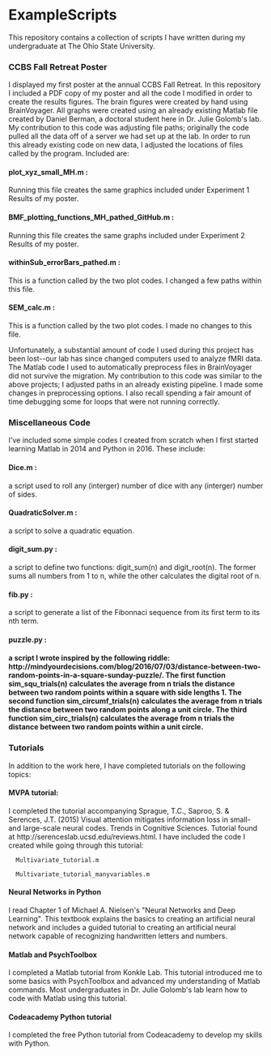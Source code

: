 # ExampleScripts
This repository contains a collection of scripts I have written during my undergraduate at The Ohio State University.

<h3> CCBS Fall Retreat Poster </h3>
I displayed my first poster at the annual CCBS Fall Retreat. In this repository I included a PDF copy of my poster and all the code I modified in order to create the results figures. The brain figures were created by hand using BrainVoyager. All graphs were created using an already existing Matlab file created by Daniel Berman, a doctoral student here in Dr. Julie Golomb's lab. My contribution to this code was adjusting file paths; originally the code pulled all the data off of a server we had set up at the lab. In order to run this already existing code on new data, I adjusted the locations of files called by the program. Included are:

   <h4>plot_xyz_small_MH.m : </h4>
   Running this file creates the same graphics included under Experiment 1 Results of my poster. 

   <h4>BMF_plotting_functions_MH_pathed_GitHub.m : </h4>
   Running this file creates the same graphs included under Experiment 2 Results of my poster. 

   <h4>withinSub_errorBars_pathed.m : </h4>
   This is a function called by the two plot codes. I changed a few paths within this file. 

   <h4>SEM_calc.m : </h4>
   This is a function called by the two plot codes. I made no changes to this file. 

Unfortunately, a substantial amount of code I used during this project has been lost--our lab has since changed computers used to analyze fMRI data. The Matlab code I used to automatically preprocess files in BrainVoyager did not survive the migration. My contribution to this code was similar to the above projects; I adjusted paths in an already existing pipeline. I made some changes in preprocessing options. I also recall spending a fair amount of time debugging some for loops that were not running correctly. 

<h3>Miscellaneous Code</h3> 
I've included some simple codes I created from scratch when I first started learning Matlab in 2014 and Python in 2016. These include: 

   <h4>Dice.m : </h4>
   a script used to roll any (interger) number of dice with any (interger) number of sides. 

   <h4>QuadraticSolver.m : </h4>
   a script to solve a quadratic equation. 

   <h4>digit_sum.py : </h4>
   a script to define two functions: digit_sum(n) and digit_root(n). The former sums all numbers from 1 to n, while the other calculates the digital root of n. 

   <h4>fib.py : </h4>
   a script to generate a list of the Fibonnaci sequence from its first term to its nth term. 

   <h4>puzzle.py : <h4>
   a script I wrote inspired by the following riddle: http://mindyourdecisions.com/blog/2016/07/03/distance-between-two-random-points-in-a-square-sunday-puzzle/. The first function sim_squ_trials(n) calculates the average from n trials the distance between two random points within a square with side lengths 1. The second function sim_circumf_trials(n) calculates the average from n trials the distance between two random points along a unit circle. The third function sim_circ_trials(n) calculates the average from n trials the distance between two random points within a unit circle. 

<h3> Tutorials </h3>

In addition to the work here, I have completed tutorials on the following topics:
   
   <h4>MVPA tutorial:  </h4>
   I completed the tutorial accompanying Sprague, T.C., Saproo, S. & Serences, J.T. (2015) Visual attention mitigates information loss in small- and large-scale neural codes. Trends in Cognitive Sciences. Tutorial found at http://serenceslab.ucsd.edu/reviews.html. I have included the code I created while going through this tutorial:
      
      Multivariate_tutorial.m
      
      Multivariate_tutorial_manyvariables.m
   
   <h4>Neural Networks in Python </h4>
   I read Chapter 1 of Michael A. Nielsen's "Neural Networks and Deep Learning". This textbook explains the basics to creating an artificial neural network and includes a guided tutorial to creating an artificial neural network capable of recognizing handwritten letters and numbers. 
   
   <h4> Matlab and PsychToolbox </h4>
   I completed a Matlab tutorial from Konkle Lab. This tutorial introduced me to some basics with PsychToolbox and advanced my understanding of Matlab commands. Most undergraduates in Dr. Julie Golomb's lab learn how to code with Matlab using this tutorial. 
   
   <h4> Codeacademy Python tutorial </h4>
   I completed the free Python tutorial from Codeacademy to develop my skills with Python.  
